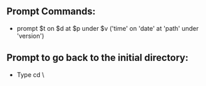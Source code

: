## Prompt Commands:
- prompt $t on $d at $p under $v  ('time' on 'date' at 'path' under 'version')

## Prompt to go back to the initial directory:
- Type cd \
